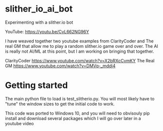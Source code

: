 # slither_io_ai_bot
Experimenting with a slither.io bot

YouTube:
https://youtu.be/CvL662NG96Y

I have weaved together two youtube examples from ClarityCoder and The real GM that allow me to play a random slither.io
game over and over. The AI is really not AI/ML at this point, but I am working on bringing that together.

ClarityCoder https://www.youtube.com/watch?v=X2bRXcCvmKY
The Real GM https://www.youtube.com/watch?v=DMVq-_mddj4

# Getting started
The main python file to load is test_slitherio.py. You will most likely have to "tune" the window sizes to get the initial
code to work.

This code was ported to Windows 10, and you will need to obvisouly pip install and download several packages which
I will go over later in a youtube video



